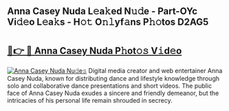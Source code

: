 ## Anna Casey Nuda L𝚎a𝚔ed N𝚞𝚍e - Part-OYc Vi𝚍𝚎o L𝚎a𝚔s - H𝚘𝚝 O𝚗𝚕yf𝚊ns P𝚑𝚘tos D2AG5

# <h2><a href="http://kf66yl.oniu.top/?m=Anna+Casey+Nuda">🔗👉 🔴 Anna Casey Nuda P𝚑ot𝚘𝚜 V𝚒d𝚎o</a></h2>

[![Anna Casey Nuda Nu𝚍e𝚜](https://i.imgur.com/0qMVB7G.gif)](http://kf66yl.oniu.top/?m=Anna+Casey+Nuda)
Digital media creator and web entertainer Anna Casey Nuda, known for distributing dance and lifestyle knowledge through solo and collaborative dance presentations and short videos. The public face of Anna Casey Nuda exudes a sincere and friendly demeanor, but the intricacies of his personal life remain shrouded in secrecy.  
